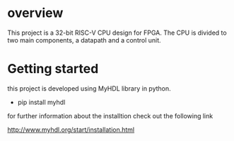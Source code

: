 # overview

This project is a 32-bit RISC-V CPU design for FPGA.
The CPU is divided to two main components, a datapath and a control unit.

# Getting started 

this project is developed using MyHDL library in python.

 - pip install myhdl 

for further information about the installtion check out the following link

http://www.myhdl.org/start/installation.html
